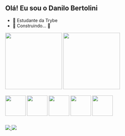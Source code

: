 ## Olá! Eu sou o Danilo Bertolini

- 🌱 Estudante da Trybe 
- :construction: Construindo... :construction:

<div>
  <img height="180em" src="https://github-readme-stats.vercel.app/api?username=DaniloBertolini&show_icons=true&theme=tokyonight">
  <img height="180em" src="https://github-readme-stats.vercel.app/api/top-langs/?username=Danilo&layout=compact&theme=tokyonight">
</div>

<div style="display: inline_block"><br>
  <img align="center" width="65" src="https://cdn.jsdelivr.net/gh/devicons/devicon/icons/html5/html5-original.svg">
  <img align="center" width="65" src="https://cdn.jsdelivr.net/gh/devicons/devicon/icons/css3/css3-original.svg">
  <img align="center" width="65" src="https://cdn.jsdelivr.net/gh/devicons/devicon/icons/javascript/javascript-original.svg">
  <img align="center" width="65" src="https://cdn.jsdelivr.net/gh/devicons/devicon/icons/git/git-original.svg">
  <img align="center" width="65" src="https://cdn.jsdelivr.net/gh/devicons/devicon/icons/javascript/javascript-original.svg">
</div>

##

<div>
  <a href="https://www.linkedin.com/in/danilobertolini/" target:"_blank"><img src="https://img.shields.io/badge/LinkedIn-0077B5?style=for-the-badge&logo=linkedin&logoColor=white">
    <a href="https://www.instagram.com/_danilinh0_/" target:"_blank"><img src="https://img.shields.io/badge/Instagram-E4405F?style=for-the-badge&logo=instagram&logoColor=white">
</div>
  
